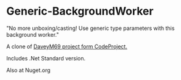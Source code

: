 # Generic-BackgroundWorker

"No more unboxing/casting! Use generic type parameters with this background worker."

A clone of <a href="https://www.codeproject.com/Articles/42103/Generic-Background-Worker">DaveyM69 project form CodeProject.<a/> 

Includes .Net Standard version.

Also at Nuget.org
